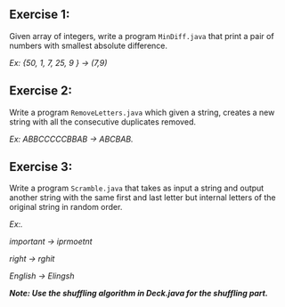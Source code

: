 ## Exercise 1:
Given array of integers, write a program `MinDiff.java` that print a pair of numbers with smallest absolute difference.

_Ex: {50, 1, 7, 25, 9 } -> (7,9)_

## Exercise 2:

Write a program `RemoveLetters.java` which given a string, creates a new string with all the consecutive duplicates removed.

_Ex: ABBCCCCCBBAB -> ABCBAB._

## Exercise 3:

Write a program `Scramble.java` that takes as input a string and output another string with the same first and last letter but internal letters of the original string in random order.

_Ex:._ 

_important -> iprmoetnt_

_right -> rghit_

_English -> Elingsh_


**_Note: Use the shuffling algorithm in Deck.java for the shuffling part._** 
